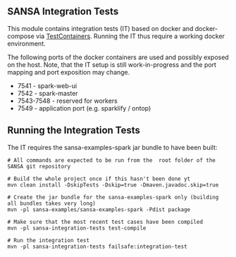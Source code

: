 ## SANSA Integration Tests

This module contains integration tests (IT) based on docker and docker-compose via [TestContainers](https://www.testcontainers.org/).
Running the IT thus require a working docker environment.

The following ports of the docker containers are used and possibly exposed on the host.
Note, that the IT setup is still work-in-progress and the port mapping and port exposition may change.

* 7541 - spark-web-ui
* 7542 - spark-master
* 7543-7548 - reserved for workers
* 7549 - application port (e.g. sparklify / ontop)


## Running the Integration Tests
The IT requires the sansa-examples-spark jar bundle to have been built:

```
# All commands are expected to be run from the  root folder of the SANSA git repository

# Build the whole project once if this hasn't been done yt
mvn clean install -DskipTests -Dskip=true -Dmaven.javadoc.skip=true

# Create the jar bundle for the sansa-examples-spark only (building all bundles takes very long)
mvn -pl sansa-examples/sansa-examples-spark -Pdist package

# Make sure that the most recent test cases have been compiled
mvn -pl sansa-integration-tests test-compile

# Run the integration test
mvn -pl sansa-integration-tests failsafe:integration-test


```


